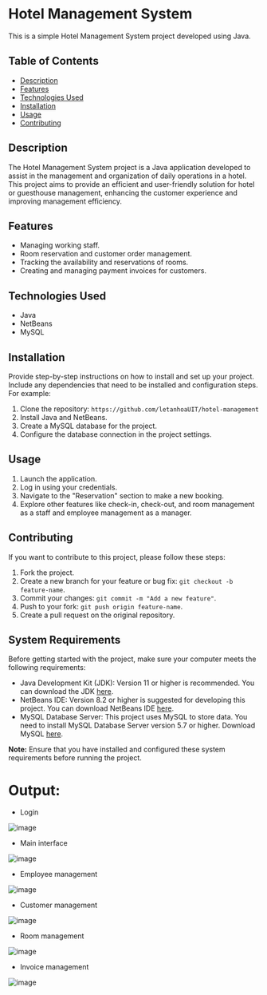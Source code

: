 # Hotel Management System

This is a simple Hotel Management System project developed using Java.

## Table of Contents

- [Description](#description)
- [Features](#features)
- [Technologies Used](#technologies-used)
- [Installation](#installation)
- [Usage](#usage)
- [Contributing](#contributing)

## Description

The Hotel Management System project is a Java application developed to assist in the management and organization of daily operations in a hotel. This project aims to provide an efficient and user-friendly solution for hotel or guesthouse management, enhancing the customer experience and improving management efficiency.

## Features

 - Managing working staff.
 - Room reservation and customer order management.
 - Tracking the availability and reservations of rooms.
 - Creating and managing payment invoices for customers.

## Technologies Used

- Java
- NetBeans 
- MySQL 

## Installation

Provide step-by-step instructions on how to install and set up your project. Include any dependencies that need to be installed and configuration steps. For example:

1. Clone the repository: `https://github.com/letanhoaUIT/hotel-management`
2. Install Java and NetBeans.
3. Create a MySQL database for the project.
4. Configure the database connection in the project settings.

## Usage

1. Launch the application.
2. Log in using your credentials.
3. Navigate to the "Reservation" section to make a new booking.
4. Explore other features like check-in, check-out, and room management as a staff and employee management as a manager.

## Contributing

If you want to contribute to this project, please follow these steps:

1. Fork the project.
2. Create a new branch for your feature or bug fix: `git checkout -b feature-name`.
3. Commit your changes: `git commit -m "Add a new feature"`.
4. Push to your fork: `git push origin feature-name`.
5. Create a pull request on the original repository.

## System Requirements

Before getting started with the project, make sure your computer meets the following requirements:

- Java Development Kit (JDK): Version 11 or higher is recommended. You can download the JDK [here](https://www.oracle.com/java/technologies/javase-downloads.html).
- NetBeans IDE: Version 8.2 or higher is suggested for developing this project. You can download NetBeans IDE [here](https://netbeans.apache.org/download/index.html).
- MySQL Database Server: This project uses MySQL to store data. You need to install MySQL Database Server version 5.7 or higher. Download MySQL [here](https://dev.mysql.com/downloads/mysql/).

**Note:** Ensure that you have installed and configured these system requirements before running the project.


# Output:
- Login
               
![image](https://github.com/letanhoaUIT/hotel-management/assets/141432034/603badd1-72f2-4a02-9bcf-f5954879166f)
- Main interface
                         
![image](https://github.com/letanhoaUIT/hotel-management/assets/141432034/84039fec-0c45-439a-949b-48734d24f660)
- Employee management
                   
![image](https://github.com/letanhoaUIT/hotel-management/assets/141432034/eecdbc42-decf-4f75-adc1-9dc13527a55c)
- Customer management
                  
![image](https://github.com/letanhoaUIT/hotel-management/assets/141432034/2517961e-1d1e-4846-8910-bc7cbc229e54)
- Room management
              
![image](https://github.com/letanhoaUIT/hotel-management/assets/141432034/c2a28cb6-6352-4912-ba51-f375d3701c53)
- Invoice management
  
![image](https://github.com/letanhoaUIT/hotel-management/assets/141432034/b9126167-5a6b-4ad1-91c0-95c89bad247f)



